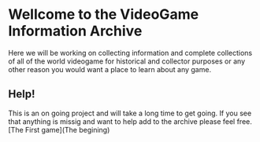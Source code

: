 # Wellcome to the VideoGame Information Archive
Here we will be working on collecting information and complete collections of all of the world videogame for historical and collector purposes or any other reason you would want a place to learn about any game. 

## Help! 
This is an on going project and will take a long time to get going. If you see that anything is missig and want to help add to the archive please feel free. 
[The First game](The begining)
